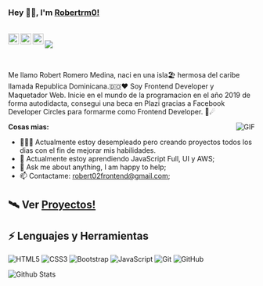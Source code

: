 ### Hey 👋🏽, I'm [Robertrm0!](https://github.com/Robertrm0) 

<br/>

<a href="https://twitter.com/robertrm00">
  <img align="left" alt="Abhishek Naidu | Twitter" width="22px" src="https://cdn.jsdelivr.net/npm/simple-icons@v3/icons/twitter.svg" />
</a>
<a href="https://www.linkedin.com/in/robert-romero-medina-730a41190/>
  <img align="left" alt="Abhishek's LinkdeIN" width="22px" src="https://cdn.jsdelivr.net/npm/simple-icons@v3/icons/linkedin.svg" />
</a>
<a href="https://t.me/robertrm0">
  <img align="left" alt="Abhishek's Telegram" width="22px" src="https://cdn.jsdelivr.net/npm/simple-icons@v3/icons/telegram.svg" />
</a>
<a href="https://www.instagram.com/robertrm0/">
  <img align="left" alt="Abhishek's Instagram" width="22px" src="https://cdn.jsdelivr.net/npm/simple-icons@v3/icons/instagram.svg" />
</a>

![](https://visitor-badge.glitch.me/badge?page_id=robertrm0/)

<br />

Me llamo Robert Romero Medina, naci en una isla🏖 hermosa del caribe llamada Republica Dominicana.🇩🇴❤ Soy Frontend Developer y Maquetador Web. Inicie en el mundo de la programacion en el año 2019 de forma autodidacta, consegui una beca en Plazi gracias a Facebook Developer Circles para formarme como Frontend Developer. 👋☄

  <img align="right" alt="GIF" src="https://media.giphy.com/media/xT1XGJEEqTOVq7IW4g/giphy.gif" />
  
**Cosas mias:**

- 👨🏽‍💻 Actualmente estoy desempleado pero creando proyectos todos los dias con el fin de mejorar mis habilidades.
- 🌱 Actualmente estoy aprendiendo JavaScript Full, UI y AWS; 
- 💬 Ask me about anything, I am happy to help;
- 📫 Contactame: robert02frontend@gmail.com;

## 🛰 Ver [Proyectos!](https://robertrm0.github.io/) 

## ⚡ Lenguajes y Herramientas

![HTML5](https://img.shields.io/badge/-HTML5-E34F26?style=flat-square&logo=html5&logoColor=white)
![CSS3](https://img.shields.io/badge/-CSS3-1572B6?style=flat-square&logo=css3)
![Bootstrap](https://img.shields.io/badge/-Bootstrap-563D7C?style=flat-square&logo=bootstrap)
![JavaScript](https://img.shields.io/badge/-JavaScript-black?style=flat-square&logo=javascript)
![Git](https://img.shields.io/badge/-Git-black?style=flat-square&logo=git)
![GitHub](https://img.shields.io/badge/-GitHub-181717?style=flat-square&logo=github)

![Github Stats](https://github-readme-stats.vercel.app/api?username=robertrm0&show_icons=true)


